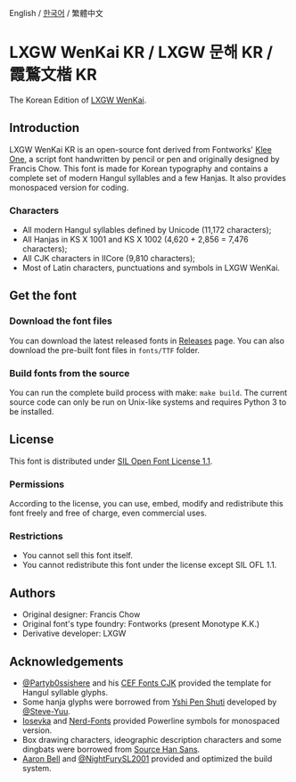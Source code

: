 English / [한국어](./README-KR.md) / 繁體中文 
# LXGW WenKai KR / LXGW 문해 KR / 霞鶩文楷 KR
The Korean Edition of [LXGW WenKai](https://github.com/lxgw/LxgwWenKai).
## Introduction
LXGW WenKai KR is an open-source font derived from Fontworks' [Klee One](https://github.com/fontworks-fonts/Klee), a script font handwritten by pencil or pen and originally designed by Francis Chow. This font is made for Korean typography and contains a complete set of modern Hangul syllables and a few Hanjas. It also provides monospaced version for coding.
### Characters
- All modern Hangul syllables defined by Unicode (11,172 characters);
- All Hanjas in KS X 1001 and KS X 1002 (4,620 + 2,856 = 7,476 characters);
- All CJK characters in IICore (9,810 characters);
- Most of Latin characters, punctuations and symbols in LXGW WenKai.
## Get the font
### Download the font files
You can download the latest released fonts in [Releases](https://github.com/lxgw/LxgwWenKaiKR/releases) page. You can also download the pre-built font files in `fonts/TTF` folder.
### Build fonts from the source
You can run the complete build process with make: `make build`. The current source code can only be run on Unix-like systems and requires Python 3 to be installed.
## License
This font is distributed under [SIL Open Font License 1.1](https://openfontlicense.org).
### Permissions
According to the license, you can use, embed, modify and redistribute this font freely and free of charge, even commercial uses.
### Restrictions 
- You cannot sell this font itself.
- You cannot redistribute this font under the license except SIL OFL 1.1.
## Authors
- Original designer: Francis Chow
- Original font's type foundry: Fontworks (present Monotype K.K.)
- Derivative developer: LXGW 
## Acknowledgements
- [@Partyb0ssishere](https://github.com/Partyb0ssishere) and his [CEF Fonts CJK](https://github.com/Partyb0ssishere/cef-fonts-cjk) provided the template for Hangul syllable glyphs.
- Some hanja glyphs were borrowed from [Yshi Pen Shuti](https://github.com/Steve-Yuu/YshiPen-Shuti) developed by [@Steve-Yuu](https://github.com/Steve-Yuu).
- [Iosevka](https://github.com/be5invis/Iosevka) and [Nerd-Fonts](https://github.com/ryanoasis/nerd-fonts) provided Powerline symbols for monospaced version.
- Box drawing characters, ideographic description characters and some dingbats were borrowed from [Source Han Sans](https://github.com/adobe-fonts/source-han-sans).
- [Aaron Bell](https://github.com/aaronbell) and [@NightFurySL2001](https://github.com/NightFurySL2001) provided and optimized the build system.

